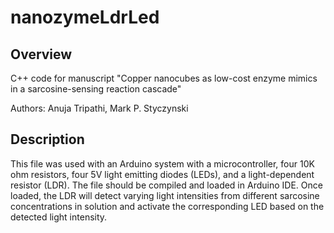 # nanozymeLdrLed

## Overview
C++ code for manuscript "Copper nanocubes as low-cost enzyme mimics in a sarcosine-sensing reaction cascade"   

Authors: Anuja Tripathi, Mark P. Styczynski

## Description
This file was used with an Arduino system with a microcontroller, four 10K ohm resistors, four 5V light emitting diodes (LEDs), and a light-dependent resistor (LDR). The file should be compiled and loaded in Arduino IDE. Once loaded, the LDR will detect varying light intensities from different sarcosine concentrations in solution and activate the corresponding LED based on the detected light intensity. 
